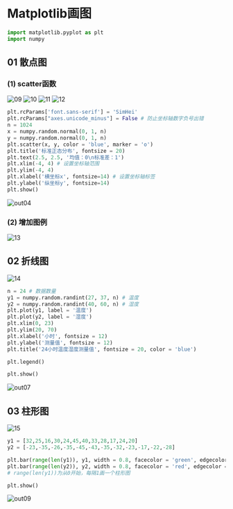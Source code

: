 ﻿# Matplotlib画图
```python
import matplotlib.pyplot as plt
import numpy
```

## 01 散点图

### (1) scatter函数
![09](https://img-blog.csdnimg.cn/20200803171221203.png?x-oss-process=image/watermark,type_ZmFuZ3poZW5naGVpdGk,shadow_10,text_aHR0cHM6Ly9ibG9nLmNzZG4ubmV0L3dlaXhpbl80NDMzODc4MA==,size_16,color_FFFFFF,t_70)
![10](https://img-blog.csdnimg.cn/20200803171230860.png?x-oss-process=image/watermark,type_ZmFuZ3poZW5naGVpdGk,shadow_10,text_aHR0cHM6Ly9ibG9nLmNzZG4ubmV0L3dlaXhpbl80NDMzODc4MA==,size_16,color_FFFFFF,t_70)
![11](https://img-blog.csdnimg.cn/20200803171243501.png?x-oss-process=image/watermark,type_ZmFuZ3poZW5naGVpdGk,shadow_10,text_aHR0cHM6Ly9ibG9nLmNzZG4ubmV0L3dlaXhpbl80NDMzODc4MA==,size_16,color_FFFFFF,t_70)
![12](https://img-blog.csdnimg.cn/20200803171252952.png?x-oss-process=image/watermark,type_ZmFuZ3poZW5naGVpdGk,shadow_10,text_aHR0cHM6Ly9ibG9nLmNzZG4ubmV0L3dlaXhpbl80NDMzODc4MA==,size_16,color_FFFFFF,t_70)

```python
plt.rcParams['font.sans-serif'] = 'SimHei'
plt.rcParams["axes.unicode_minus"] = False # 防止坐标轴数字负号出错
n = 1024
x = numpy.random.normal(0, 1, n)
y = numpy.random.normal(0, 1, n)
plt.scatter(x, y, color = 'blue', marker = 'o')
plt.title('标准正态分布', fontsize = 20)
plt.text(2.5, 2.5, '均值：0\n标准差：1')
plt.xlim(-4, 4) # 设置坐标轴范围
plt.ylim(-4, 4)
plt.xlabel('横坐标x', fontsize=14) # 设置坐标轴标签
plt.ylabel('纵坐标y', fontsize=14)
plt.show()
```
![out04](https://img-blog.csdnimg.cn/20200803170948105.png?x-oss-process=image/watermark,type_ZmFuZ3poZW5naGVpdGk,shadow_10,text_aHR0cHM6Ly9ibG9nLmNzZG4ubmV0L3dlaXhpbl80NDMzODc4MA==,size_16,color_FFFFFF,t_70)

### (2) 增加图例
![13](https://img-blog.csdnimg.cn/20200803171314791.png?x-oss-process=image/watermark,type_ZmFuZ3poZW5naGVpdGk,shadow_10,text_aHR0cHM6Ly9ibG9nLmNzZG4ubmV0L3dlaXhpbl80NDMzODc4MA==,size_16,color_FFFFFF,t_70)

## 02 折线图
![14](https://img-blog.csdnimg.cn/2020080317132765.png?x-oss-process=image/watermark,type_ZmFuZ3poZW5naGVpdGk,shadow_10,text_aHR0cHM6Ly9ibG9nLmNzZG4ubmV0L3dlaXhpbl80NDMzODc4MA==,size_16,color_FFFFFF,t_70)

```python
n = 24 # 数据数量
y1 = numpy.random.randint(27, 37, n) # 温度
y2 = numpy.random.randint(40, 60, n) # 湿度
plt.plot(y1, label = '温度')
plt.plot(y2, label = '湿度')
plt.xlim(0, 23)
plt.ylim(20, 70)
plt.xlabel('小时', fontsize = 12)
plt.ylabel('测量值', fontsize = 12)
plt.title('24小时温度湿度测量值', fontsize = 20, color = 'blue')

plt.legend()

plt.show()
```
![out07](https://img-blog.csdnimg.cn/20200803170929513.png?x-oss-process=image/watermark,type_ZmFuZ3poZW5naGVpdGk,shadow_10,text_aHR0cHM6Ly9ibG9nLmNzZG4ubmV0L3dlaXhpbl80NDMzODc4MA==,size_16,color_FFFFFF,t_70)

## 03 柱形图
![15](https://img-blog.csdnimg.cn/20200803171340895.png?x-oss-process=image/watermark,type_ZmFuZ3poZW5naGVpdGk,shadow_10,text_aHR0cHM6Ly9ibG9nLmNzZG4ubmV0L3dlaXhpbl80NDMzODc4MA==,size_16,color_FFFFFF,t_70)

```python
y1 = [32,25,16,30,24,45,40,33,28,17,24,20]
y2 = [-23,-35,-26,-35,-45,-43,-35,-32,-23,-17,-22,-28]

plt.bar(range(len(y1)), y1, width = 0.8, facecolor = 'green', edgecolor = 'white', label = '统计量1')
plt.bar(range(len(y2)), y2, width = 0.8, facecolor = 'red', edgecolor = 'white', label = '统计量2')
# range(len(y1))为从0开始，每隔1画一个柱形图

plt.show()
```
![out09](https://img-blog.csdnimg.cn/20200803170909454.png?x-oss-process=image/watermark,type_ZmFuZ3poZW5naGVpdGk,shadow_10,text_aHR0cHM6Ly9ibG9nLmNzZG4ubmV0L3dlaXhpbl80NDMzODc4MA==,size_16,color_FFFFFF,t_70)


